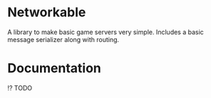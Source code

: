 # Networkable
A library to make basic game servers very simple. Includes a basic message serializer along with routing.

# Documentation
⁉ TODO